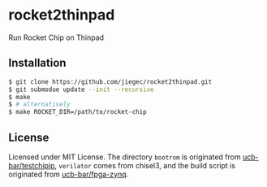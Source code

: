# rocket2thinpad

Run Rocket Chip on Thinpad

## Installation

```bash
$ git clone https://github.com/jiegec/rocket2thinpad.git
$ git submodue update --init --recursive
$ make
$ # alternatively
$ make ROCKET_DIR=/path/to/rocket-chip
```

## License

Licensed under MIT License. The directory `bootrom` is originated from [ucb-bar/testchipip](https://github.com/ucb-bar/testchipip), `verilator` comes from chisel3, and the build script is originated from [ucb-bar/fpga-zynq](https://github.com/ucb-bar/fpga-zynq).
